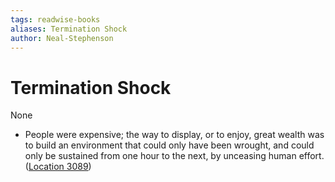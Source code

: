 ```yaml
---
tags: readwise-books
aliases: Termination Shock
author: Neal-Stephenson
---
```

# Termination Shock

None

- People were expensive; the way to display, or to enjoy, great wealth was to build an environment that could only have been wrought, and could only be sustained from one hour to the next, by unceasing human effort. ([Location 3089](https://readwise.io/to_kindle?action=open&asin=B08WLWC6GZ&location=3089))
